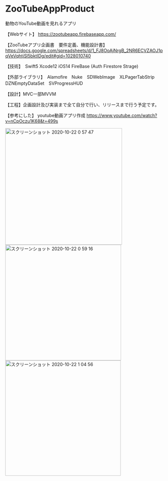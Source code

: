 # ZooTubeAppProduct
動物のYouTube動画を見れるアプリ

【Webサイト】
https://zootubeapp.firebaseapp.com/

【ZooTubeアプリ企画書　要件定義、機能設計書】
https://docs.google.com/spreadsheets/d/1_FJ8OoAjNrgB_2NR6ECVZAOJ1pqVeVqhtjSl5bktIDg/edit#gid=1028010740

【技術】　Swift5 Xcode12 iOS14 FireBase (Auth Firestore Strage)

【外部ライブラリ】　Alamofire　Nuke　SDWebImage　XLPagerTabStrip　DZNEmptyDataSet　SVProgressHUD

【設計】MVC一部MVVM

【工程】企画設計及び実装まで全て自分で行い、リリースまで行う予定です。

【参考にした】
youtube動画アプリ作成
https://www.youtube.com/watch?v=nCpOczu1K68&t=499s

<img width="370" alt="スクリーンショット 2020-10-22 0 57 47" src="https://user-images.githubusercontent.com/51296886/96746954-aecb9600-1402-11eb-9f17-de21dbbfc56c.png"><img width="367" alt="スクリーンショット 2020-10-22 0 59 16" src="https://user-images.githubusercontent.com/51296886/96746960-b12df000-1402-11eb-9e7a-43d97211c99b.png"><img width="366" alt="スクリーンショット 2020-10-22 1 04 56" src="https://user-images.githubusercontent.com/51296886/96746967-b55a0d80-1402-11eb-9947-3a5541effab4.png">

